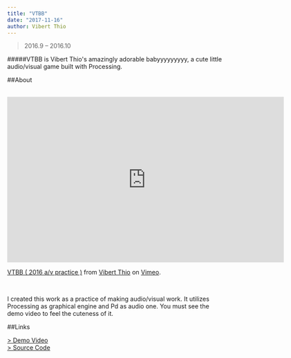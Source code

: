 ```yaml
---
title: "VTBB"
date: "2017-11-16"
author: Vibert Thio
---
```


> 2016.9 – 2016.10

#####VTBB is Vibert Thio's amazingly adorable babyyyyyyyyy, a cute little audio/visual game built with Processing.

##About

<br>

<iframe src="https://player.vimeo.com/video/184943616" width="640" height="384" frameborder="0" webkitallowfullscreen mozallowfullscreen allowfullscreen></iframe>
<p><a href="https://vimeo.com/184943616">VTBB ( 2016 a/v practice )</a> from <a href="https://vimeo.com/user56788864">Vibert Thio</a> on <a href="https://vimeo.com">Vimeo</a>.</p>

<br>

I created this work as a practice of making audio/visual work. It utilizes Processing as graphical engine and Pd as audio one. You must see the demo video to feel the cuteness of it.


##Links

[> Demo Video][1]  
[> Source Code][2]  

[1]: https://vimeo.com/184943616
[2]: https://github.com/vibertthio/VTBB
